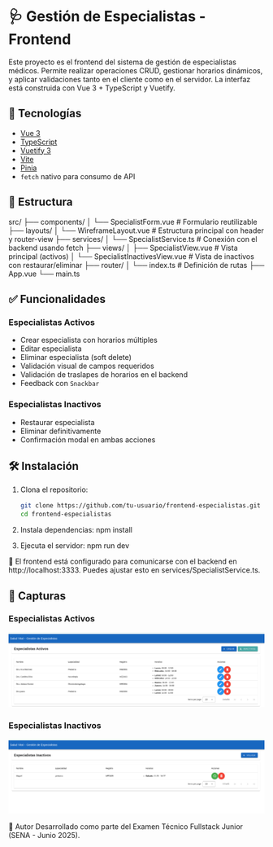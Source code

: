 # 🩺 Gestión de Especialistas - Frontend

Este proyecto es el frontend del sistema de gestión de especialistas médicos. Permite realizar operaciones CRUD, gestionar horarios dinámicos, y aplicar validaciones tanto en el cliente como en el servidor. La interfaz está construida con Vue 3 + TypeScript y Vuetify.

## 🚀 Tecnologías

- [Vue 3](https://vuejs.org/)
- [TypeScript](https://www.typescriptlang.org/)
- [Vuetify 3](https://vuetifyjs.com/)
- [Vite](https://vitejs.dev/)
- [Pinia](https://pinia.vuejs.org/)
- `fetch` nativo para consumo de API

## 📂 Estructura

src/
├── components/
│ └── SpecialistForm.vue # Formulario reutilizable
├── layouts/
│ └── WireframeLayout.vue # Estructura principal con header y router-view
├── services/
│ └── SpecialistService.ts # Conexión con el backend usando fetch
├── views/
│ ├── SpecialistView.vue # Vista principal (activos)
│ └── SpecialistInactivesView.vue # Vista de inactivos con restaurar/eliminar
├── router/
│ └── index.ts # Definición de rutas
├── App.vue
└── main.ts

## ✅ Funcionalidades

### Especialistas Activos

- Crear especialista con horarios múltiples
- Editar especialista
- Eliminar especialista (soft delete)
- Validación visual de campos requeridos
- Validación de traslapes de horarios en el backend
- Feedback con `Snackbar`

### Especialistas Inactivos

- Restaurar especialista
- Eliminar definitivamente
- Confirmación modal en ambas acciones

## 🛠 Instalación

1. Clona el repositorio:

   ```bash
   git clone https://github.com/tu-usuario/frontend-especialistas.git
   cd frontend-especialistas

   ```

2. Instala dependencias:
   npm install

3. Ejecuta el servidor:
   npm run dev

🔗 El frontend está configurado para comunicarse con el backend en http://localhost:3333. Puedes ajustar esto en services/SpecialistService.ts.

## 📸 Capturas

### Especialistas Activos

![Especialistas Activos](docs/captura-activos.png)

### Especialistas Inactivos

![Especialistas Inactivos](docs/captura-inactivos.png)

🧠 Autor
Desarrollado como parte del Examen Técnico Fullstack Junior (SENA - Junio 2025).
